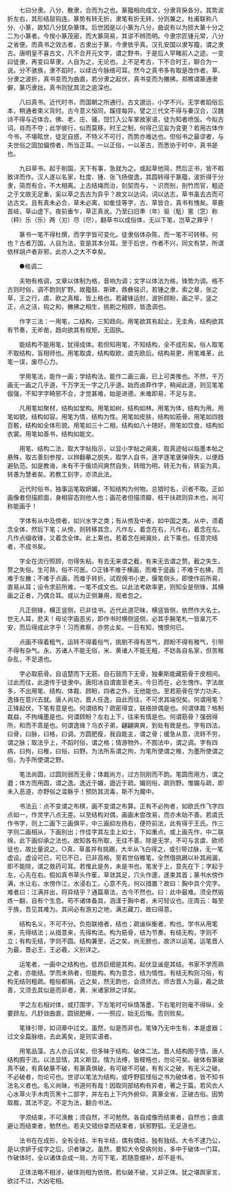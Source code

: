 <!-- { "loadSidebar": true } -->
　　七曰分隶。八分、散隶，合而为之也。篆籀相向成文，分隶背戾各分。其势波折左右，其形结屈钩连。篆势有转无折，隶笔有折无转，分则兼之。杜甫联称八分、小篆，故知八分犹杂篆体。后世因是以小篆为八分，曲说有以为损大篆十分之二为小篆者。今按小篆茂密，而大篆简易，其谬不辨而明。今隶宗匠锺元常，八分之省便。而真书之效古者，古隶出于篆，今隶依乎真。汉孔安国以隶写籀，谓之隶古。唐明皇不喜古文，凡不合开元文字，谓之野书，于是后人罕睹前人之迹。一变曰徒隶，再变曰草隶，人自为之，无论也。上不足考古，下不合时王，聊合为一说。分不骇族，隶不蹈时，以续古今脉络可耳。然今之真书多有取是改作者。草、分隶之波折，真书变而为曲直，若分隶之起伏，真书变而为撇拂。郑樵谓篆通隶僻，篆巧隶拙，真书则犹其流之逾深也。 

　　八曰真书。近代时书，而国朝之所通行。古文邈远，小学不兴。无学者蹈俗忘本，稍通者束义背时。古今意义恒同，蹊径每异。譬之三代文不得与秦汉合，汉魏诗不得与近体合。佛、老、庄、骚，饾饤入公车掌故家语，徒为知者喷饭。今拟古词，肖而不夺；此学彼行，似而莫移。时王之制，何得己见妄为变更？若用古体作今书，不堪眩世，徒足自惑，不特义不可行，而势亦难达也。但俗书之最谬者，与夫世俗之固加偏傍者，所当正耳。一以正俗，一以革古，而悉协于时中，真书是也。 

　　九曰草书。起于削国，天下有事，急就为之。或起草他简，然后正书，皆不暇致详而作。汉人遂以名家，杜度、锺、张飞扬俊逸，其圆转得于篆籀，波折得于分隶，简而有合，不大相离。上古结绳而治，刻契而与，丶识而别，剖竹而官，粗迹之于文故无足重，奚以草之去古为异乎？故文以达词，词以达志，草书虽去古而可达古文。且有真未必合，草未必离，如隹佳等字，古、草皆合，真书有愧矣。草鹿首岐，草山虚下。夜前垂乍，草正真讹。乃至臼旧秊（年）驱（駈）窻（窓）称（秤）乐（乐）两（刃）尽（尽），翻草书以成俗体，无以下笔，岂草之罪乎！ 

　　篆书一笔不得杜撰，而字字皆可变化。徒隶俗体杂陈，而一笔不可转移。何也？古者万国，人自为法，变是其本分耳。至于后世，作者不兴，同文有禁，所谓依样胡卢者非邪，此亦人之大不幸矣。 

　　●格调二 

　　夫物有格调，文章以体制为格，音响为调；文字以体法为格，锋势为调。格不古则时俗，调不韵则犷野。故籀鼓、斯碑，鼎彝铭识，若锺之隶，索之章，张之草，王之行，虞、欧之真楷，皆上格也。若藏锋运肘，波折顾盼，画之平，竖之正，点之活，钩之和，撇拂之相生，挑剔之相顾，皆逸调也。 

　　作字三法：一用笔，二结构，三知趋向。用笔欲其有起止，无圭角，结构欲其有节奏，无斧凿，趋向欲其有规矩，无固执。 

　　能结构不能用笔，犹得成体。若但知用笔，不知结构，全不成形矣。俗人取笔不取结构，盲相师也。用笔取虞，结构取欧，虞先欧后。结构易更，用笔难革，此笔一误，废尽心力。 

　　学用笔法，能作一画；学结构法，能作二画三画，已上可类推也。不然，千万画无一画之几乎道，千万字无一字之几乎道。始而卤莽作字，稍闻此道，则见笔笔倔强，不知字字畸邪不合，才觉甚难，始是进德。未难即易，不足与言。 

　　凡用笔如聚材，结构如堂构。用笔如树，结构如林。用笔为体，结构为用。用笔如貌，结构如容。用笔为情，结构为性。用笔如皮肤，结构如筋骨。用笔如四肢百骸，结构如全体形貌。用笔如三十二相，结构如八十随好。用笔如饮食，结构如衣裳。用笔如善书，结构如能文。 

　　用笔、结构二法，取大字帖指示，以显小字帖之阃奥，取真迹帖以临墨本帖之悬殊，取古善刻参按，以辨翻摹之脱失，取学人自书，逐字逐笔褒弹得失，以便趋避轨范。如是教诲，未有不于俄顷间爽然自失，转暗为明，转无为有，转妄为真，转愚为慧者矣。若教工刻字，亦须此法。 

　　近代时俗书，独事运笔取妍媚，不知结构为何物。总猎时名，识者不取。正如画像者但描颜面，身相容态则他人也；画花者但描须瓣，枝干扶疏则异木也，尚可称能画乎！ 

　　字体有从中及傍者，如兴水字之类；有从傍及中者，如中国之类。从中，须着念全体，然后下笔；从傍，则转移其念，凡作左，着念在右，凡作右，着念在左。凡作点缀收锋，又着念全体。此上乘也。若着念在阙漏处，此下乘也。任意完结者，不成书矣。 

　　字全在流行照顾，勿得失粘。有去无来谓之截，有来无去谓之赘。截之失生，赘之失俗。生可熟，俗不可医。○正锋不难于横画，而难于竖画；不难于右拂，而难于左撇；不难于点画，而难于转折。试观佣书小吏，偃笔侧头，即使作前所易，直易从耳；设令求前所难，一笔不成文也。以此法考欧率更，则知全是侧锋，其横画之正者，乃偶合耳。或以为正侧兼用，观者忽之。 

　　凡正侧锋，横正竖侧，已非佳书。近代此道茫昧，横竖皆侧，依然作大名士。世无人耳，悲夫！毋论字画恶劣，即作书时横侧竖侧，必其手腕笔札一皆臬兀不安，而后得成此字乎！习而弗察，亦劳止矣。一日有知，愧恨何已。 

　　点画不得着粗气，运转不得着俗气，挑剔不得有苦气，顾盼不得有稚气，引带不得有杂气。永、苏诸人不能无俗，米、黄诸人不能无粗，不妨各自名家，但苦稚杂乱，不足道也。 

　　字必取筋骨。自诅楚而下无筋，自石鼓而下无骨，独秦斯能藏筋骨于皮相间。过此而往，此道传于徒隶中。唐阳冰自谓直至老夫，今日而在，必生愧怍。字法故多，不出用笔、结构、体裁、顾盼，四者之外，无他能也。至若筋骨在学力功夫，逸锋在意兴去就。唐人尚功，晋人任逸，自此而往，不可求其端倪矣。何谓用笔？正锋起伏，下笔有意是也。何谓结构？疏密得宜，联络排偶是也。何谓体裁？格制裁益，不拘绳墨是也。何谓顾盼？左右上下，往来有情是也。何谓筋骨？强弱得所，和而不乖是也。何谓逸锋？乌衣子弟，翩翩爽爽，到处有致是也。字有四法，曰骨，曰脉，曰格，曰调。方圆肥瘦，我自能主，谓之骨；缓急从意，流转不穷，谓之脉；取法乎上，不蹈时俗，谓之格；情游物外，不囿法中，谓之调。字有四病，曰拘，曰稚，曰俗，曰野。为法所系谓之拘，为笔所使谓之稚，为墨所使谓之俗，为手所使谓之野。 

　　笔法尚圆，过圆则弱而无骨；体裁尚方，过方则刚而不韵。笔圆而用方，谓之遒；体方而用圆，谓之逸。逸近于媚，遒近于疏。媚则俗，疏则野。惟媚与疏，即未入恶道，亦野俗之滥觞乎！预防其流毒，斯不为魔中。 

　　书法云：点不变谓之布棋，画不变谓之布算。正有不必拘者，如欧氏作飞字四点如一，作灵字八点无差。以至结构对偶，画画未尝改易，而亦未始不善。若虞氏作书字，则上二画下三画俱平，中三画抑左扬右，便符前法，此有得于王氏。作三字则二画相从，下画别出；作佳字其左圭上如士，下如重点。或上画先作，中二联绵，此下画仰承之法也。故知各有所取，无往不善。除是无学，不可与言虞、欧师徒也，故比量说之。○真、草虽并有挑踢，大半从飞白得之，或引带过脉，无一笔虚设。虚设可已，可已不已，已非高格。至若世俗稚笔，全然借挑踢以补其阙漏，即不能除，谓之救药可耳。若惟此是务，未是书也。笔发于上，意先在下；字起于左，心先在右。假如真书草头作萑，草敛其足，穴头作邃，遂束其首；篆书水傍作满，水让右，水傍作江，水浸右工，心意不先，何以措置？故曰：胸中具个完字。难者曰：江满并出，将异结乎？通篇章法，古今不然也。曰：此中最难。须全然锻炼一翻，自有个生息。苟不诸体备具，涵漾于胸中者，未可轻议也。庄周云：每至于族，吾见其难为。其间必有游刃之地，满志藏刀，故曰得意。 

　　结构名义，不可不分。负抱联络者，结也；疏谧纵衡者，构也。学书从用笔来，先得结法；从措意来，先得构法。构为筋骨，结为节奏。有结无构，字则不立；有构无结，字则不圆。结构兼至，近之矣。尚无腴也，故济以运笔。运笔晋人为最，晋必王，王必羲，义别详之。 

　　运笔者，一画中之结构也。低昂巨细是其构，起伏显谧是其结。书家不学而熟之者，亦能结。学而未熟者，但能构。构为意念，结为情性。有结无构则习俗，有构无结则粗疏。粗俗都捐，近之矣，然无韵也，会须师古。师古晋人为最，羲之故善，又须去其似是而非者，黄、米诸家辨之详矣。 

　　字之左右相对体，或打围字，下左笔时可纵情落墨，下右笔时则毫不得纵，全要顾左。凡舒敛曲直，圆锐肥瘠，一一照应，始无后悔。否则败矣。 

　　笔锋引带，如词章中过文。虽然，似是而非也。笔锋乃无中生有，本是虚器；过文全篇脉络，去此离矣，是则实语者。 

　　用笔品藻，古人亦云详矣，但多昧于结构、破体二法。晋人结构囿于情，唐人结构囿于法。以法显情，其义斯显。情为法缚，皆桎梏也，勿论可矣。破体有篆破真不破，有真破篆不破，有篆真俱破，有可破不可破，有有义之破，有无义之破。不必破者，勿论可也。世谬以笔法为结构，或呼野狐怪俗之书为破体者，皆不知书法名义者也。名义尚昧，书道何有哉！因取同部结构有异者，著之于篇。若风衣人心水草火手木肉页黑十二部字，并左右上下内外俯仰，真篆全省，正破古俗。因势取裁，其法不定。不定为法，翻合书法。 

　　字须结束，不可涣散；须自然，不可勉然。各自成像而结束者，自然也；曲直避让而结束者，勉然也。若夫交错纷拿而结束者，妖邪野狐，无足道也。 

　　法书在在成形，全有全结，半有半结，偶有偶结，独有独结。大令不逮乃公，是以求妍于成字之后，识者弹之。虽然，要知大令受病何处，多中于破体一门耳。作破体时，全以诸体会成一局，方可下笔，若随意绷补，却不是书。 

　　正体法略不相涉，破体则相为依倚。若似破不破，又非正体。犹之堪舆家言，欲过不过，大凶宅相。 

